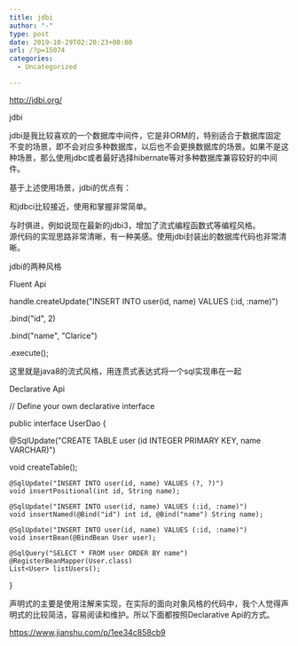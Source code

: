 ```yaml
---
title: jdbi
author: "-"
type: post
date: 2019-10-29T02:20:23+00:00
url: /?p=15074
categories:
  - Uncategorized

---
```

http://jdbi.org/

jdbi
  
jdbi是我比较喜欢的一个数据库中间件，它是非ORM的，特别适合于数据库固定不变的场景，即不会对应多种数据库，以后也不会更换数据库的场景。如果不是这种场景，那么使用jdbc或者最好选择hibernate等对多种数据库兼容较好的中间件。
  
基于上述使用场景，jdbi的优点有：

和jdbci比较接近，使用和掌握非常简单。
  
与时俱进，例如说现在最新的jdbi3，增加了流式编程函数式等编程风格。  
源代码的实现思路非常清晰，有一种美感。使用jdbi封装出的数据库代码也非常清晰。  

jdbi的两种风格  
  
Fluent Api
      
handle.createUpdate("INSERT INTO user(id, name) VALUES (:id, :name)")
              
.bind("id", 2)
              
.bind("name", "Clarice")
              
.execute();
  
这里就是java8的流式风格，用连贯式表达式将一个sql实现串在一起

Declarative Api
  
// Define your own declarative interface
  
public interface UserDao {
      
@SqlUpdate("CREATE TABLE user (id INTEGER PRIMARY KEY, name VARCHAR)")
      
void createTable();

    @SqlUpdate("INSERT INTO user(id, name) VALUES (?, ?)")
    void insertPositional(int id, String name);
    
    @SqlUpdate("INSERT INTO user(id, name) VALUES (:id, :name)")
    void insertNamed(@Bind("id") int id, @Bind("name") String name);
    
    @SqlUpdate("INSERT INTO user(id, name) VALUES (:id, :name)")
    void insertBean(@BindBean User user);
    
    @SqlQuery("SELECT * FROM user ORDER BY name")
    @RegisterBeanMapper(User.class)
    List<User> listUsers();
    

}
  
声明式的主要是使用注解来实现，在实际的面向对象风格的代码中，我个人觉得声明式的比较简洁，容易阅读和维护。所以下面都按照Declarative Api的方式。

https://www.jianshu.com/p/1ee34c858cb9